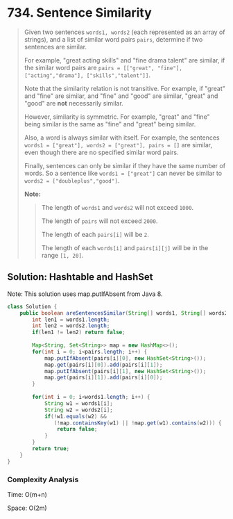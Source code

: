 # 734. Sentence Similarity

> Given two sentences `words1, words2` \(each represented as an array of strings\), and a list of similar word pairs `pairs`, determine if two sentences are similar.
>
> For example, "great acting skills" and "fine drama talent" are similar, if the similar word pairs are `pairs = [["great", "fine"], ["acting","drama"], ["skills","talent"]]`.
>
> Note that the similarity relation is not transitive. For example, if "great" and "fine" are similar, and "fine" and "good" are similar, "great" and "good" are **not** necessarily similar.
>
> However, similarity is symmetric. For example, "great" and "fine" being similar is the same as "fine" and "great" being similar.
>
> Also, a word is always similar with itself. For example, the sentences `words1 = ["great"], words2 = ["great"], pairs = []` are similar, even though there are no specified similar word pairs.
>
> Finally, sentences can only be similar if they have the same number of words. So a sentence like `words1 = ["great"]` can never be similar to `words2 = ["doubleplus","good"]`.
>
> **Note:**
>
> > The length of `words1` and `words2` will not exceed `1000`.
> >
> > The length of `pairs` will not exceed `2000`.
> >
> > The length of each `pairs[i]` will be `2`.
> >
> > The length of each `words[i]` and `pairs[i][j]` will be in the range `[1, 20]`.

## Solution: Hashtable and HashSet

Note: This solution uses map.putIfAbsent from Java 8.

```java
class Solution {
    public boolean areSentencesSimilar(String[] words1, String[] words2, String[][] pairs) {
        int len1 = words1.length;
        int len2 = words2.length;
        if(len1 != len2) return false;
        
        Map<String, Set<String>> map = new HashMap<>();
        for(int i = 0; i<pairs.length; i++) {
            map.putIfAbsent(pairs[i][0], new HashSet<String>());
            map.get(pairs[i][0]).add(pairs[i][1]);
            map.putIfAbsent(pairs[i][1], new HashSet<String>());
            map.get(pairs[i][1]).add(pairs[i][0]);
        }
        
        for(int i = 0; i<words1.length; i++) {
            String w1 = words1[i];
            String w2 = words2[i];
            if(!w1.equals(w2) &&
               (!map.containsKey(w1) || !map.get(w1).contains(w2))) {
                return false;
            }
        }
        return true;
    }
}
```

###  Complexity Analysis

Time: O\(m+n\)

Space: O\(2m\)


